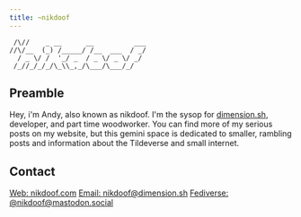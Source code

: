 ```yaml
---
title: ~nikdoof
---
```


```
 /\//    _ __      __          ___
//\/__  (_) /_____/ /__  ___  / _/
  / _ \/ /  '_/ _  / _ \/ _ \/ _/
 /_//_/_/_/\_\\_,_/\___/\___/_/
```

## Preamble

Hey, i'm Andy, also known as nikdoof. I'm the sysop for [dimension.sh](/), developer, and part time woodworker. You can find more of my serious posts on my website, but this gemini space is dedicated to smaller, rambling posts and information about the Tildeverse and small internet.

## Contact

[Web: nikdoof.com](https://nikdoof.com)
[Email: nikdoof@dimension.sh](mailto:nikdoof@dimension.sh)
[Fediverse: @nikdoof@mastodon.social](https://mastodon.social/@nikdoof)

